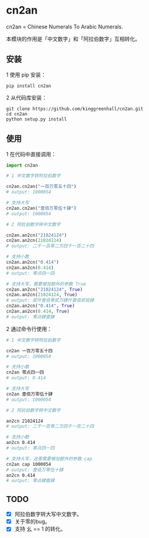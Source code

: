 # cn2an

cn2an = Chinese Numerals To Arabic Numerals.

本模块的作用是「中文数字」和「阿拉伯数字」互相转化。

## 安装

1 使用 pip 安装：

```shell
pip install cn2an
```

2 从代码库安装：
```shell
git clone https://github.com/kinggreenhall/cn2an.git
cd cn2an
python setup.py install
```

## 使用

1 在代码中直接调用：

```python
import cn2an

# 1 中文数字转阿拉伯数字

cn2an.cn2an("一百万零五十四")
# output: 1000054

# 支持大写
cn2an.cn2an("壹佰万零伍十肆")
# output: 1000054

# 2 阿拉伯数字转中文数字

cn2an.an2cn("21024124")
cn2an.an2cn(21024124)
# output: 二千一百零二万四千一百二十四

# 支持小数
cn2an.an2cn("0.414")
cn2an.an2cn(0.414)
# output: 零点四一四

# 支持大写，需要增加额外的参数 True
cn2an.an2cn("21024124", True)
cn2an.an2cn(21024124, True)
# output: 贰仟壹佰零贰万肆仟壹佰贰拾肆
cn2an.an2cn("0.414", True)
cn2an.an2cn(0.414, True)
# output: 零点肆壹肆
```

2 通过命令行使用：

```bash
# 1 中文数字转阿拉伯数字

cn2an 一百万零五十四
# output: 1000054

# 支持小数
cn2an 零点四一四
# output: 0.414

# 支持大写
cn2an 壹佰万零伍十肆
# output: 1000054

# 2 阿拉伯数字转中文数字

an2cn 21024124
# output: 二千一百零二万四千一百二十四

# 支持小数
an2cn 0.414
# output: 零点四一四

# 支持大写，这里需要增加额外的参数 cap
cn2an cap 1000054
# output: 壹佰万零伍十肆
an2cn 0.414
# output: 零点肆壹肆
```

## TODO

-   [x] 阿拉伯数字转大写中文数字。
-   [x] 关于零的bug。
-   [x] 支持 幺 == 1 的转化。